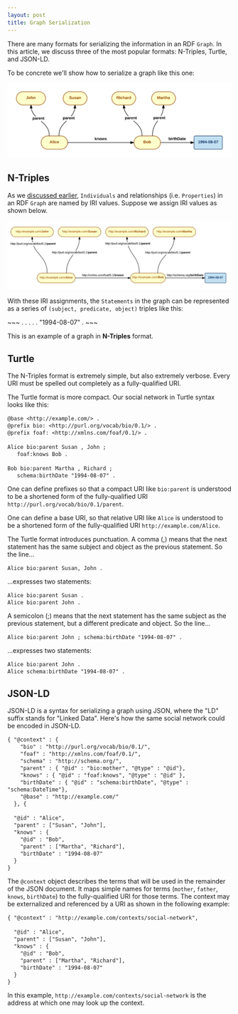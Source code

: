 ```yaml
---
layout: post
title: Graph Serialization
---
```


There are many formats for serializing the information in an RDF `Graph`.
In this article, we discuss three of the most popular formats: N-Triples, Turtle, and JSON-LD.

To be concrete we'll show how to serialize a graph like this one:

![Social Network](/images/alice-bob-parent-names.png) 


## N-Triples

As we [discussed earlier](/RDF-in-a-nutshell), `Individuals` and relationships (i.e. `Properties`)
in an RDF `Graph` are named by IRI values.  Suppose we assign IRI values as shown below. 


![Social Network with IRI labels](/images/alice-bob-parent-iris.png)

With these IRI assignments, the `Statements` in the graph can be represented as a series of 
`(subject, predicate, object)` triples like this:

<div class="before-small-table"></div>
~~~
<http://example.com/Alice> <http://purl.org/vocab/bio/0.1/parent> <http://example.com/John>   .
<http://example.com/Alice> <http://purl.org/vocab/bio/0.1/parent> <http://example.com/Susan>  .
<http://example.com/knows> <http://xmlns.com/foaf/0.1/knows>      <http://example.com/Bob>    .
<http://example.com/Bob>   <http://purl.org/vocab/bio/0.1/parent> <http://example.com/Richard>.
<http://example.com/Bob>   <http://purl.org/vocab/bio/0.1/parent> <http://example.com/Martha> .
<http://example.com/Bob>   <http://schema.org/birthDate>          "1994-08-07"                .
~~~ 

This is an example of a graph in **N-Triples** format.

## Turtle

The N-Triples format is extremely simple, but also extremely verbose.  Every URI must be spelled out completely as a fully-qualified URI.

The Turtle format is more compact.  Our social network in Turtle syntax looks like this:

~~~
@base <http://example.com/> .
@prefix bio: <http://purl.org/vocab/bio/0.1/> .
@prefix foaf: <http://xmlns.com/foaf/0.1/> .

Alice bio:parent Susan , John ;
   foaf:knows Bob .

Bob bio:parent Martha , Richard ;
   schema:birthDate "1994-08-07" .
~~~
  
One can define prefixes so that a compact URI like `bio:parent` is understood to be a shortened form of the fully-qualified URI `http://purl.org/vocab/bio/0.1/parent`.

One can define a base URI, so that relative URI like `Alice` is understood to be a shortened form of the fully-qualified URI `http://example.com/Alice`.

The Turtle format introduces punctuation.  A comma (,) means that the next statement has the same subject and object as the previous statement.  So the line...

~~~
Alice bio:parent Susan, John .
~~~

...expresses two statements:

~~~
Alice bio:parent Susan .
Alice bio:parent John .
~~~


A semicolon (;) means that the next statement has the same subject as the previous statement, but a different predicate and object.  So the line...

~~~
Alice bio:parent John ; schema:birthDate "1994-08-07" .
~~~

...expresses two statements:

~~~
Alice bio:parent John .
Alice schema:birthDate "1994-08-07" .
~~~


## JSON-LD

JSON-LD is a syntax for serializing a graph using JSON, where the "LD" suffix stands for "Linked Data".
Here's how the same social network could be encoded in JSON-LD.

~~~
{ "@context" : {
    "bio" : "http://purl.org/vocab/bio/0.1/",
    "foaf" : "http://xmlns.com/foaf/0.1/",
    "schema" : "http://schema.org/",
    "parent" : { "@id" : "bio:mother", "@type" : "@id"},
    "knows" : { "@id" : "foaf:knows", "@type" : "@id" },
    "birthDate" : { "@id" : "schema:birthDate", "@type" : "schema:DateTime"},
    "@base" : "http://example.com/"
  }, {
  
  "@id" : "Alice",
  "parent" : ["Susan", "John"],
  "knows" : {
    "@id" : "Bob",
    "parent" : ["Martha", "Richard"],
    "birthDate" : "1994-08-07"
  }
}
~~~
The `@context` object describes the terms that will be used in the remainder of the JSON document.  It 
maps simple names for terms (`mother`, `father`, `knows`, `birthDate`) to the fully-qualified URI for 
those terms. The context may be externalized and referenced by a URI as shown in the following example:

~~~
{ "@context" : "http://example.com/contexts/social-network",
 
  "@id" : "Alice",
  "parent" : ["Susan", "John"],
  "knows" : {
    "@id" : "Bob",
    "parent" : ["Martha", "Richard"],
    "birthDate" : "1994-08-07"
  }
}
~~~

In this example, `http://example.com/contexts/social-network` is the address at which one may look 
up the context.
 